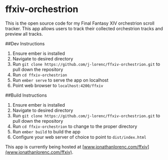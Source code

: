 # ffxiv-orchestrion

This is the open source code for my Final Fantasy XIV orchestrion scroll tracker. This app allows users to track their collected orchestrion tracks and preview all tracks.

##Dev Instructions

1. Ensure ember is installed
2. Navigate to desired directory
3. Run ```git clone https://github.com/j-lorenc/ffxiv-orchestrion.git``` to pull down the repository
4. Run ```cd ffxiv-orchestrion```
5. Run ```ember serve``` to serve the app on localhost
6. Point web browser to ```localhost:4200/ffxiv```


##Build Instructions

1. Ensure ember is installed
2. Navigate to desired directory
3. Run ```git clone https://github.com/j-lorenc/ffxiv-orchestrion.git``` to pull down the repository
4. Run ```cd ffxiv-orchestrion``` to change to the proper directory
5. Run ```ember build``` to build the app
6. Configure your web server of choice to point to ```dist/index.html```

This app is currently being hosted at [www.jonathanlorenc.com/ffxiv](www.jonathanlorenc.com/ffxiv).
